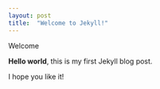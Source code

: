 ```yaml
---
layout: post
title:  "Welcome to Jekyll!"
---
```


Welcome

**Hello world**, this is my first Jekyll blog post.

I hope you like it!
